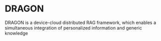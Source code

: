 # DRAGON
DRAGON is a device-cloud distributed RAG framework, which enables a simultaneous integration of personalized information and generic knowledge
